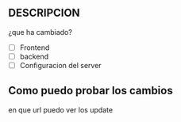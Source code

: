 ## DESCRIPCION
¿que ha cambiado?
- [ ] Frontend
- [ ] backend
- [ ] Configuracion del server
## Como puedo probar los cambios
en que url puedo ver los update


 
